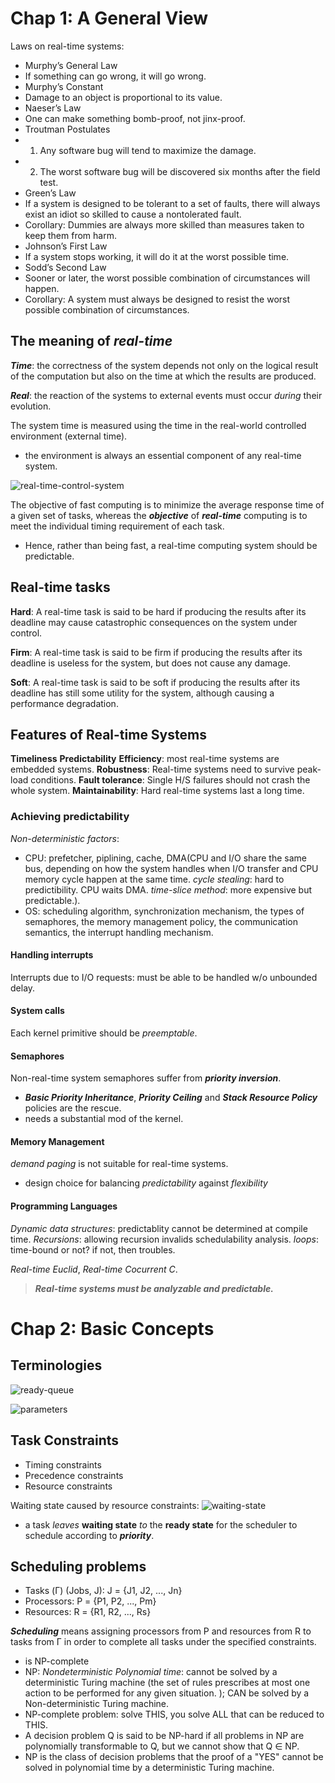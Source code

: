 # Chap 1: A General View

Laws on real-time systems:
* Murphy’s General Law
 * If something can go wrong, it will go wrong.
* Murphy’s Constant
 * Damage to an object is proportional to its value.
* Naeser’s Law
 * One can make something bomb-proof, not jinx-proof.
* Troutman Postulates
 * 1. Any software bug will tend to maximize the damage.
 * 2. The worst software bug will be discovered six months after the field test.
* Green’s Law
 * If a system is designed to be tolerant to a set of faults, there will always exist
an idiot so skilled to cause a nontolerated fault.
 * Corollary: Dummies are always more skilled than measures taken to keep them from
harm.
* Johnson’s First Law
 * If a system stops working, it will do it at the worst possible time.
* Sodd’s Second Law
 * Sooner or later, the worst possible combination of circumstances will happen.
 * Corollary: A system must always be designed to resist the worst possible combination
of circumstances.

## The meaning of *real-time*
***Time***: the correctness of the system depends not only on the logical
result of the computation but also on the time at which the results are produced.

***Real***: the reaction of the systems to external events must occur
*during* their evolution.

The system time is measured using the time in the real-world controlled environment (external time).
* the environment is always an essential component of any real-time system.

![real-time-control-system](https://cloud.githubusercontent.com/assets/14265605/11172068/da258b56-8bc4-11e5-8e95-fbbdb73f4b09.png)

The objective of fast computing is to minimize the average response
time of a given set of tasks, whereas the ***objective*** of ***real-time*** computing is to meet the individual
timing requirement of each task.
* Hence, rather than being fast, a real-time computing system should be predictable.

## Real-time tasks
**Hard**: A real-time task is said to be hard if producing the results after its deadline
may cause catastrophic consequences on the system under control.

**Firm**: A real-time task is said to be firm if producing the results after its deadline
is useless for the system, but does not cause any damage.

**Soft**: A real-time task is said to be soft if producing the results after its deadline
has still some utility for the system, although causing a performance degradation.

## Features of Real-time Systems
**Timeliness**
**Predictability**
**Efficiency**: most real-time systems are embedded systems.
**Robustness**: Real-time systems need to survive peak-load conditions.
**Fault tolerance**: Single H/S failures should not crash the whole system.
**Maintainability**: Hard real-time systems last a long time.

### Achieving predictability
*Non-deterministic factors*: 
* CPU: prefetcher, piplining, cache, DMA(CPU and I/O share the same bus, depending on how the system handles when I/O transfer and CPU memory cycle happen at the same time. *cycle stealing*: hard to predictibility. CPU waits DMA. *time-slice method*: more expensive but predictable.).
* OS: scheduling algorithm, synchronization mechanism, the types of semaphores, the memory management policy, the communication semantics, the interrupt handling mechanism.


#### Handling interrupts
Interrupts due to I/O requests: must be able to be handled w/o unbounded delay.

#### System calls
Each kernel primitive should be *preemptable*.

#### Semaphores
Non-real-time system semaphores suffer from ***priority inversion***.
* ***Basic Priority Inheritance***, ***Priority Ceiling*** and ***Stack Resource Policy*** policies are the rescue.
 * needs a substantial mod of the kernel.

#### Memory Management
*demand paging* is not suitable for real-time systems.
* design choice for balancing *predictability* against *flexibility*

#### Programming Languages
*Dynamic data structures*: predictablity cannot be determined at compile time.
*Recursions*: allowing recursion invalids schedulability analysis.
*loops*: time-bound or not? if not, then troubles.

*Real-time Euclid*, *Real-time Cocurrent C*.

> ***Real-time systems must be analyzable and predictable.***

# Chap 2: Basic Concepts
## Terminologies
![ready-queue](https://cloud.githubusercontent.com/assets/14265605/11217737/7056be58-8d17-11e5-88dd-429b0e1af754.png)

![parameters](https://cloud.githubusercontent.com/assets/14265605/11218035/db44a238-8d18-11e5-8876-10888a2b2c44.png)

## Task Constraints
* Timing constraints
* Precedence constraints
* Resource constraints

Waiting state caused by resource constraints:
![waiting-state](https://cloud.githubusercontent.com/assets/14265605/11218104/23bcc338-8d19-11e5-9e3f-6df713a99785.png)
* a task *leaves* **waiting state** *to* the **ready state** for the scheduler to schedule according to ***priority***.

## Scheduling problems
* Tasks (Γ) (Jobs, J): J = {J1, J2, ..., Jn}
* Processors: P = {P1, P2, ..., Pm}
* Resources: R = {R1, R2, ..., Rs}

***Scheduling*** means assigning processors from P and resources from R to tasks from Γ in order to complete all tasks under the specified constraints.
* is NP-complete
 * NP: *Nondeterministic Polynomial time*: cannot be solved by a deterministic Turing machine (the set of rules prescribes at most one action to be performed for any given situation. ); CAN be solved by a Non-deterministic Turing machine.
 * NP-complete problem: solve THIS, you solve ALL that can be reduced to THIS.
  * A decision problem Q is said to be NP-hard if all problems in NP are polynomially transformable to Q, but we cannot show that Q ∈ NP.
 * NP is the class of decision problems that the proof of a "YES" cannot be solved in polynomial time by a deterministic Turing machine.
